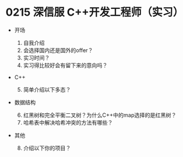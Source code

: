 # 0215 深信服 C++开发工程师（实习）

- 开场

    1. 自我介绍
    2. 会选择国内还是国外的offer？
    3. 实习时间？
    4. 实习得比较好会有留下来的意向吗？

- C++

    5. 简单介绍以下多态？

- 数据结构

    6. 红黑树和完全平衡二叉树？为什么C++中的map选择的是红黑树？
    7. 哈希表中解决哈希冲突的方法有哪些？

- 其他

    8. 介绍以下你的项目？